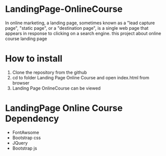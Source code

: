 # LandingPage-OnlineCourse

In online marketing, a landing page, sometimes known as a "lead capture page", "static page", or a "destination page", is a single web page that appears in response to clicking on a search engine. this project about online course landing page

# How to install  

1. Clone the repository from the github 
2. cd to folder Landing Page Online Course and open index.html from browser
3. Landing Page OnlineCourse can be viewed


# LandingPage Online Course Dependency

- FontAwsome 
- Bootstrap css
- JQuery
- Bootstrap js

